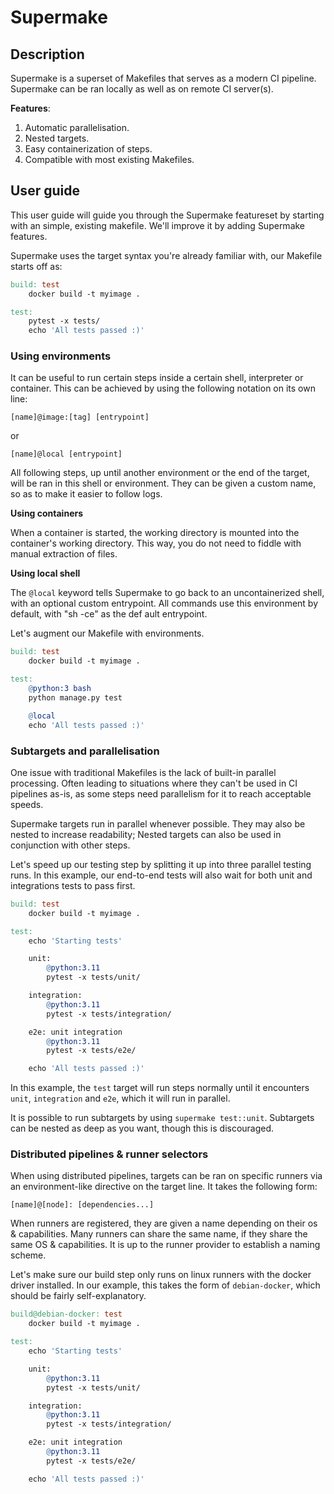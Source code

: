 # Supermake
## Description
Supermake is a superset of Makefiles that serves as a modern CI pipeline. Supermake can be ran locally as well as on remote CI server(s).

**Features**:
1. Automatic parallelisation.
2. Nested targets.
3. Easy containerization of steps.
4. Compatible with most existing Makefiles.

## User guide
This user guide will guide you through the Supermake featureset by starting with an simple, existing makefile. We'll improve it by adding Supermake features.

Supermake uses the target syntax you're already familiar with, our Makefile starts off as:

```Makefile
build: test
	docker build -t myimage .

test:
	pytest -x tests/
	echo 'All tests passed :)'
```

### Using environments
It can be useful to run certain steps inside a certain shell, interpreter or container. This can be achieved by using the following notation on its own line:

```
[name]@image:[tag] [entrypoint]
```
or
```
[name]@local [entrypoint]
```

All following steps, up until another environment or the end of the target, will be ran in this shell or environment. They can be given a custom name, so as to make it easier to follow logs.

**Using containers**

When a container is started, the working directory is mounted into the container's working directory. This way, you do not need to fiddle with manual extraction of files.

**Using local shell**

The `@local` keyword tells Supermake to go back to an uncontainerized shell, with an optional custom entrypoint. All commands use this environment by default, with "sh -ce" as the def ault entrypoint.

Let's augment our Makefile with environments.
```Makefile
build: test
	docker build -t myimage .

test:
	@python:3 bash
	python manage.py test

	@local
	echo 'All tests passed :)'
```


### Subtargets and parallelisation
One issue with traditional Makefiles is the lack of built-in parallel processing. Often leading to situations where they can't be used in CI pipelines as-is, as some steps need parallelism for it to reach acceptable speeds.

Supermake targets run in parallel whenever possible. They may also be nested to increase readability; Nested targets can also be used in conjunction with other steps.

Let's speed up our testing step by splitting it up into three parallel testing runs. In this example, our end-to-end tests will also wait for both unit and integrations tests to pass first.
```Makefile
build: test
	docker build -t myimage .

test:
	echo 'Starting tests'

	unit:
		@python:3.11
		pytest -x tests/unit/

	integration:
		@python:3.11
		pytest -x tests/integration/

	e2e: unit integration
		@python:3.11
		pytest -x tests/e2e/

	echo 'All tests passed :)'
```

In this example, the `test` target will run steps normally until it encounters `unit`, `integration` and `e2e`, which it will run in parallel.

It is possible to run subtargets by using `supermake test::unit`. Subtargets can be nested as deep as you want, though this is discouraged.

### Distributed pipelines & runner selectors
When using distributed pipelines, targets can be ran on specific runners via an environment-like directive on the target line. It takes the following form:

```
[name]@[node]: [dependencies...]
```

When runners are registered, they are given a name depending on their os & capabilities. Many runners can share the same name, if they share the same OS & capabilities. It is up to the runner provider to establish a naming scheme.

Let's make sure our build step only runs on linux runners with the docker driver installed. In our example, this takes the form of `debian-docker`, which should be fairly self-explanatory.

```Makefile
build@debian-docker: test
	docker build -t myimage .

test:
	echo 'Starting tests'

	unit:
		@python:3.11
		pytest -x tests/unit/

	integration:
		@python:3.11
		pytest -x tests/integration/

	e2e: unit integration
		@python:3.11
		pytest -x tests/e2e/

	echo 'All tests passed :)'
```
